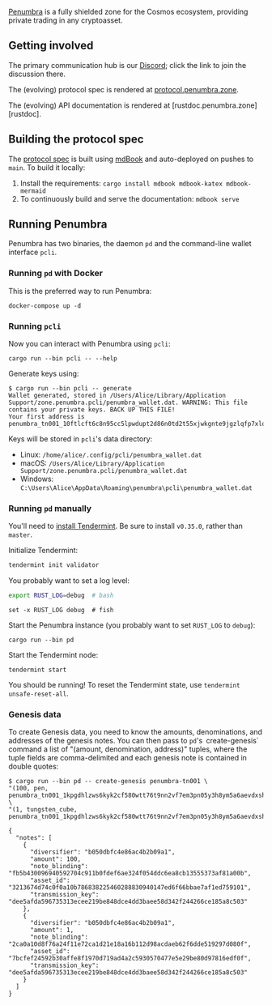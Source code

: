 [Penumbra] is a fully shielded zone for the Cosmos ecosystem, providing private
trading in any cryptoasset.

## Getting involved

The primary communication hub is our [Discord]; click the link to join the
discussion there.

The (evolving) protocol spec is rendered at [protocol.penumbra.zone][protocol].

The (evolving) API documentation is rendered at [rustdoc.penumbra.zone][rustdoc].

## Building the protocol spec

The [protocol spec][protocol] is built using [mdBook] and auto-deployed on
pushes to `main`.  To build it locally:

1. Install the requirements: `cargo install mdbook mdbook-katex mdbook-mermaid`
2. To continuously build and serve the documentation: `mdbook serve`

## Running Penumbra

Penumbra has two binaries, the daemon `pd` and the command-line wallet interface `pcli`.

### Running `pd` with Docker

This is the preferred way to run Penumbra:
```
docker-compose up -d
```

### Running `pcli`

Now you can interact with Penumbra using `pcli`:
```
cargo run --bin pcli -- --help
```

Generate keys using:

```
$ cargo run --bin pcli -- generate
Wallet generated, stored in /Users/Alice/Library/Application Support/zone.penumbra.pcli/penumbra_wallet.dat. WARNING: This file contains your private keys. BACK UP THIS FILE!
Your first address is penumbra_tn001_10ftlcft6c8n95cc5lpwdupt2d86n0td2t55xjwkgnte9jgzlqfp7xlqfnssljygq6fxspvnj5xuc5j0qtd6j398elyhrqugs07r7s8v5n0dpkgweytjqm2gv6hmdef
```

Keys will be stored in `pcli`'s data directory:

* Linux: `/home/alice/.config/pcli/penumbra_wallet.dat`
* macOS: `/Users/Alice/Library/Application Support/zone.penumbra.pcli/penumbra_wallet.dat`
* Windows: `C:\Users\Alice\AppData\Roaming\penumbra\pcli\penumbra_wallet.dat`

### Running `pd` manually

You'll need to [install Tendermint][tm-install].  Be sure to install `v0.35.0`,
rather than `master`.

Initialize Tendermint:
```bash
tendermint init validator
```

You probably want to set a log level:
```bash
export RUST_LOG=debug  # bash
```
```fish
set -x RUST_LOG debug  # fish
```

Start the Penumbra instance (you probably want to set `RUST_LOG` to `debug`):
```
cargo run --bin pd
```
Start the Tendermint node:
```
tendermint start
```

You should be running!  To reset the Tendermint state, use `tendermint unsafe-reset-all`.

### Genesis data

To create Genesis data, you need to know the amounts, denominations, and addresses of the genesis notes. You can then pass to `pd`'s` `create-genesis` command a list of "(amount, denomination, address)" tuples, where the tuple fields are comma-delimited and each genesis note is contained in double quotes:
```
$ cargo run --bin pd -- create-genesis penumbra-tn001 \
"(100, pen, penumbra_tn001_1kpgdhlzws6kyk2cf580wtt76t9nn2vf7em3pn05y3h8ym5a6aevdxshjgsnxecv94rzsxdhng6cjp8kgchqxud06p9xka0yxv99rty3njetqqnx2hrzz4tc03956e0)" \
"(1, tungsten_cube, penumbra_tn001_1kpgdhlzws6kyk2cf580wtt76t9nn2vf7em3pn05y3h8ym5a6aevdxshjgsnxecv94rzsxdhng6cjp8kgchqxud06p9xka0yxv99rty3njetqqnx2hrzz4tc03956e0)"

{
  "notes": [
    {
      "diversifier": "b050dbfc4e86ac4b2b09a1",
      "amount": 100,
      "note_blinding": "fb5b430096940592704c911b0fdef6ae324f054ddc6ea8cb13555373af81a00b",
      "asset_id": "3213674d74c0f0a10b786838225460288830940147ed6f66bbae7af1ed759101",
      "transmission_key": "dee5afda596735313ecee219be848dce4dd3baee58d342f244266ce185a8c503"
    },
    {
      "diversifier": "b050dbfc4e86ac4b2b09a1",
      "amount": 1,
      "note_blinding": "2ca0a10d8f76a24f11e72ca1d21e18a16b112d98acdaeb62f6dde519297d080f",
      "asset_id": "7bcfef24592b30affe8f1970d719ad4a2c5930570477e5e29be80d97816edf0f",
      "transmission_key": "dee5afda596735313ecee219be848dce4dd3baee58d342f244266ce185a8c503"
    }
  ]
}
```



[Discord]: https://discord.gg/hKvkrqa3zC
[Penumbra]: https://penumbra.zone
[protocol]: https://protocol.penumbra.zone
[mdBook]: https://github.com/rust-lang/mdBook
[tm-install]: https://github.com/tendermint/tendermint/blob/master/docs/introduction/install.md#from-source
